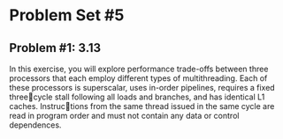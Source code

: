 # Problem Set #5

## Problem #1: 3.13
In this exercise, you will explore performance trade-offs between
three processors that each employ different types of multithreading. Each of
these processors is superscalar, uses in-order pipelines, requires a fixed threecycle stall following all loads and branches, and has identical L1 caches. Instructions from the same thread issued in the same cycle are read in program order and
must not contain any data or control dependences.
